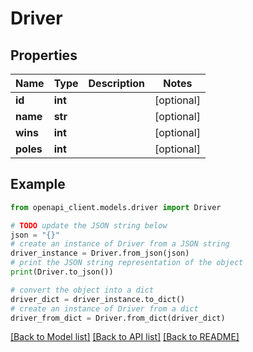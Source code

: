 # Driver


## Properties

Name | Type | Description | Notes
------------ | ------------- | ------------- | -------------
**id** | **int** |  | [optional] 
**name** | **str** |  | [optional] 
**wins** | **int** |  | [optional] 
**poles** | **int** |  | [optional] 

## Example

```python
from openapi_client.models.driver import Driver

# TODO update the JSON string below
json = "{}"
# create an instance of Driver from a JSON string
driver_instance = Driver.from_json(json)
# print the JSON string representation of the object
print(Driver.to_json())

# convert the object into a dict
driver_dict = driver_instance.to_dict()
# create an instance of Driver from a dict
driver_from_dict = Driver.from_dict(driver_dict)
```
[[Back to Model list]](../README.md#documentation-for-models) [[Back to API list]](../README.md#documentation-for-api-endpoints) [[Back to README]](../README.md)


